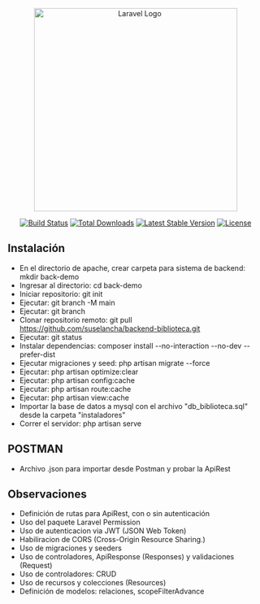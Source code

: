<p align="center"><a href="https://laravel.com" target="_blank"><img src="https://raw.githubusercontent.com/laravel/art/master/logo-lockup/5%20SVG/2%20CMYK/1%20Full%20Color/laravel-logolockup-cmyk-red.svg" width="400" alt="Laravel Logo"></a></p>

<p align="center">
<a href="https://github.com/laravel/framework/actions"><img src="https://github.com/laravel/framework/workflows/tests/badge.svg" alt="Build Status"></a>
<a href="https://packagist.org/packages/laravel/framework"><img src="https://img.shields.io/packagist/dt/laravel/framework" alt="Total Downloads"></a>
<a href="https://packagist.org/packages/laravel/framework"><img src="https://img.shields.io/packagist/v/laravel/framework" alt="Latest Stable Version"></a>
<a href="https://packagist.org/packages/laravel/framework"><img src="https://img.shields.io/packagist/l/laravel/framework" alt="License"></a>
</p>

## Instalación
- En el directorio de apache, crear carpeta para sistema de backend: mkdir back-demo
- Ingresar al directorio: cd back-demo
- Iniciar repositorio: git init
- Ejecutar: git branch -M main
- Ejecutar: git branch
- Clonar repositorio remoto: git pull https://github.com/suselancha/backend-biblioteca.git
- Ejecutar: git status
- Instalar dependencias: composer install --no-interaction --no-dev --prefer-dist
- Ejecutar migraciones y seed: php artisan migrate --force
- Ejecutar: php artisan optimize:clear
- Ejecutar: php artisan config:cache
- Ejecutar: php artisan route:cache
- Ejecutar: php artisan view:cache
- Importar la base de datos a mysql con el archivo "db_biblioteca.sql" desde la carpeta "instaladores"
- Correr el servidor: php artisan serve

## POSTMAN
- Archivo .json para importar desde Postman y probar la ApiRest

## Observaciones
- Definición de rutas para ApiRest, con o sin autenticación
- Uso del paquete Laravel Permission
- Uso de autenticacion via JWT (JSON Web Token)
- Habiliracion de CORS (Cross-Origin Resource Sharing.)
- Uso de migraciones y seeders
- Uso de controladores, ApiResponse (Responses) y validaciones (Request)
- Uso de controladores: CRUD
- Uso de recursos y colecciones (Resources)
- Definición de modelos: relaciones, scopeFilterAdvance